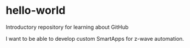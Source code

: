 # hello-world
Introductory repository for learning about GitHub

I want to be able to develop custom SmartApps for z-wave automation.
